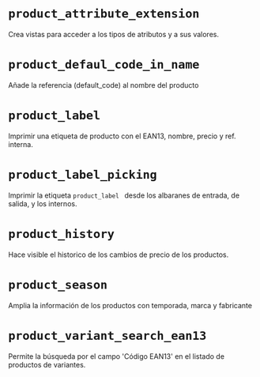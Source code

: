 ```product_attribute_extension ```
====
Crea vistas para acceder a los tipos de atributos y a sus valores.

```product_defaul_code_in_name ```
====
Añade la referencia (default_code) al nombre del producto

```product_label ```
====
Imprimir una etiqueta de producto con el EAN13, nombre, precio y ref. interna.

```product_label_picking ```
====
Imprimir la etiqueta ```product_label ``` desde los albaranes de entrada, de salida, y los internos.

```product_history ```
====
Hace visible el historico de los cambios de precio de los productos.

```product_season ```
====
Amplia la información de los productos con temporada, marca y fabricante

```product_variant_search_ean13 ```
====
Permite la búsqueda por el campo 'Código EAN13' en el listado de productos de variantes.

